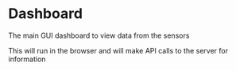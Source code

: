 # Dashboard
The main GUI dashboard to view data from the sensors

This will run in the browser and will make API calls to the server for information
